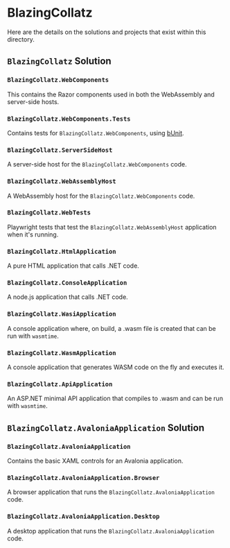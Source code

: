# BlazingCollatz

Here are the details on the solutions and projects that exist within this directory.

## `BlazingCollatz` Solution

### `BlazingCollatz.WebComponents`

This contains the Razor components used in both the WebAssembly and server-side hosts.

### `BlazingCollatz.WebComponents.Tests`

Contains tests for `BlazingCollatz.WebComponents`, using [bUnit](https://bunit.dev/).

### `BlazingCollatz.ServerSideHost`

A server-side host for the `BlazingCollatz.WebComponents` code.

### `BlazingCollatz.WebAssemblyHost`

A WebAssembly host for the `BlazingCollatz.WebComponents` code.

### `BlazingCollatz.WebTests`

Playwright tests that test the `BlazingCollatz.WebAssemblyHost` application when it's running.

### `BlazingCollatz.HtmlApplication`

A pure HTML application that calls .NET code.

### `BlazingCollatz.ConsoleApplication`

A node.js application that calls .NET code.

### `BlazingCollatz.WasiApplication`

A console application where, on build, a .wasm file is created that can be run with `wasmtime`.

### `BlazingCollatz.WasmApplication`

A console application that generates WASM code on the fly and executes it.

### `BlazingCollatz.ApiApplication`

An ASP.NET minimal API application that compiles to .wasm and can be run with `wasmtime`.

## `BlazingCollatz.AvaloniaApplication` Solution

### `BlazingCollatz.AvaloniaApplication`

Contains the basic XAML controls for an Avalonia application.

### `BlazingCollatz.AvaloniaApplication.Browser`

A browser application that runs the `BlazingCollatz.AvaloniaApplication` code.

### `BlazingCollatz.AvaloniaApplication.Desktop`

A desktop application that runs the `BlazingCollatz.AvaloniaApplication` code.